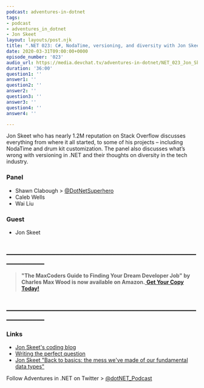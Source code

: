 ```yaml
---
podcast: adventures-in-dotnet
tags:
- podcast
- adventures_in_dotnet
- Jon Skeet
layout: layouts/post.njk
title: ".NET 023: C#, NodaTime, versioning, and diversity with Jon Skeet Pt1"
date: 2020-03-31T09:00:00+0000
episode_number: '023'
audio_url: https://media.devchat.tv/adventures-in-dotnet/NET_023_Jon_Skeet_Pt1.mp3
duration: '36:00'
question1: ''
answer1: ''
question2: ''
answer2: ''
question3: ''
answer3: ''
question4: ''
answer4: ''

---
```

Jon Skeet who has nearly 1.2M reputation on Stack Overflow discusses everything from where it all started, to some of his projects – including NodaTime and drum kit customization. The panel also discusses what’s wrong with versioning in .NET and their thoughts on diversity in the tech industry.

### **Panel**

* Shawn Clabough > [@DotNetSuperhero](https://twitter.com/DotNetSuperhero)
* Caleb Wells​
* Wai Liu

### **Guest**

* Jon Skeet

## **____________________________________________________________**

> **"The MaxCoders Guide to Finding Your Dream Developer Job" by Charles Max Wood is now available on Amazon.**[ **Get Your Copy Today!**](https://www.amazon.com/gp/product/B081MBL5C9/ref=as_li_ss_tl?ie=UTF8&linkCode=sl1&tag=devchattv-20&linkId=9d61363241636e2546ef46abba198746&language=en_US)

## **____________________________________________________________**

### **Links**

* [Jon Skeet's coding blog](https://codeblog.jonskeet.uk/)
* [Writing the perfect question](https://codeblog.jonskeet.uk/2010/08/29/writing-the-perfect-question/)
* [Jon Skeet "Back to basics: the mess we've made of our fundamental data types"](https://www.youtube.com/watch?v=l3nPJ-yK-LU)

Follow Adventures in .NET on Twitter > [@dotNET_Podcast](https://twitter.com/dotNET_Podcast)
